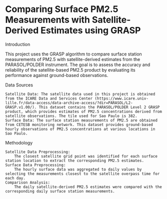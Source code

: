 # Comparing Surface PM2.5 Measurements with Satellite-Derived Estimates using GRASP

Introduction

This project uses the GRASP algorithm to compare surface station measurements of PM2.5 with satellite-derived estimates from the PARASOL/POLDER instrument. The goal is to assess the accuracy and reliability of the satellite-based PM2.5 product by evaluating its performance against ground-based observations.

Data Sources

    Satellite Data: The satellite data used in this project is obtained from the ICARE Data and Services Center (https://www.icare.univ-lille.fr/data-access/data-archive-access/?dir=PARASOL/L2-GRASP.v1.00/). This dataset contains the PARASOL/POLDER Level 2 GRASP product, which provides estimates of PM2.5 concentrations derived from satellite observations. The tile used for Sao Paulo is 382.
    Surface Data: The surface station measurements of PM2.5 are obtained from CETESB monitoring network. This dataset provides ground-based hourly observations of PM2.5 concentrations at various locations in Sao Paulo.
    
Methodology

    Satellite Data Preprocessing:
        The closest satellite grid point was identified for each surface station location to extract the corresponding PM2.5 estimates.
    Surface Data Preprocessing:
        The hourly surface data was aggregated to daily values by selecting the measurements closest to the satellite overpass time for each day.
    Comparison Analysis:
        The daily satellite-derived PM2.5 estimates were compared with the corresponding daily surface station measurements.
